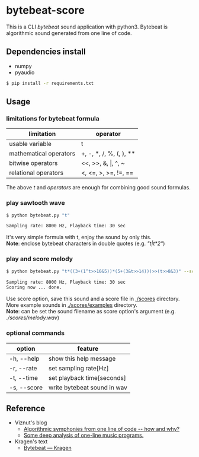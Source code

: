 # bytebeat-score
This is a CLI *bytebeat* sound application with python3. Bytebeat is algorithmic sound generated from one line of code.

## Dependencies install
- numpy
- pyaudio

~~~bash
$ pip install -r requirements.txt
~~~

## Usage
### limitations for bytebeat formula
| limitation | operator |
| --- | --- |
| usable variable | t |
| mathematical operators | +, -, *, /, %, (, ), ** |
| bitwise operators | <<, >>, &, \|, ^, ~ |
| relational operators | <, <=, >, >=, !=, == |

The above *t* and *operators* are enough for combining good sound formulas.

### play sawtooth wave
~~~bash
$ python bytebeat.py "t"

Sampling rate: 8000 Hz, Playback time: 30 sec
~~~
It's very simple formula with t, enjoy the sound by only this.  
**Note**: enclose bytebeat characters in double quotes (e.g. *"t|t\*2"*)

### play and score melody
~~~bash
$ python bytebeat.py "t*((3+(1^t>>10&5))*(5+(3&t>>14)))>>(t>>8&3)" --score

Sampling rate: 8000 Hz, Playback time: 30 sec
Scoring now ... done.
~~~
Use score option, save this sound and a score file in [./scores](./scores) directory. More example sounds in [./scores/examples](./scores/examples) directory.  
**Note**: can be set the sound filename as score option's argument (e.g. *./scores/melody.wav*)

### optional commands
| option | feature |
| --- | --- |
| -h, --help | show this help message |
| -r, --rate | set sampling rate[Hz] |
| -t, --time | set playback time[seconds] |
| -s, --score | write bytebeat sound in wav |

## Reference
- Viznut's blog
  - [Algorithmic symphonies from one line of code -- how and why?](http://countercomplex.blogspot.com/2011/10/algorithmic-symphonies-from-one-line-of.html)
  - [Some deep analysis of one-line music programs.](http://countercomplex.blogspot.com/2011/10/some-deep-analysis-of-one-line-music.html)
- Kragen's text
  - [Bytebeat — Kragen](http://canonical.org/~kragen/bytebeat/)
